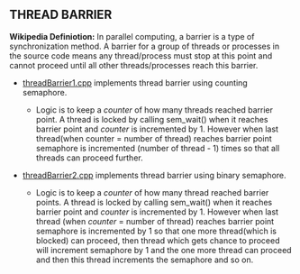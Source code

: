 ## THREAD BARRIER
**Wikipedia Definiotion:** In parallel computing, a barrier is a type of synchronization method. A barrier for a group of threads or processes in the source code means any thread/process must stop at this point and cannot proceed until all other threads/processes reach this barrier.

- [threadBarrier1.cpp](threadBarrier1.cpp) implements thread barrier using counting semaphore. 
  - Logic is to keep a *counter* of how many threads reached barrier point. A thread is locked by calling sem_wait() when it reaches barrier point and *counter* is incremented by 1. However when last thread(when counter = number of thread) reaches barrier point semaphore is incremented (number of thread - 1) times so that all threads can proceed further.

- [threadBarrier2.cpp](threadBarrier2.cpp) implements thread barrier using binary semaphore.
  - Logic is to keep a *counter* of how many thread reached barrier points. A thread is locked by calling sem_wait() when it reaches barrier point and *counter* is incremented by 1. However when last thread (when *counter* = number of thread) reaches barrier point semaphore is incremented by 1 so that one more thread(which is blocked) can proceed, then thread which gets chance to proceed will increment semaphore by 1 and the one more thread can proceed and then this thread increments the semaphore and so on.
